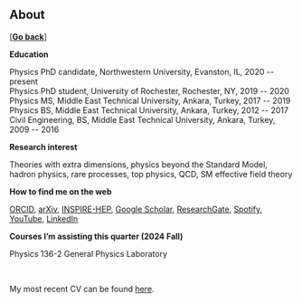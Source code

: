 ## About

\[[__Go back__](https://kagsimsek.github.io)\]

**Education**

Physics PhD candidate, Northwestern University, Evanston, IL, 2020 -- present <br>
Physics PhD student, University of Rochester, Rochester, NY, 2019 -- 2020 <br>
Physics MS, Middle East Technical University, Ankara, Turkey, 2017 -- 2019 <br>
Physics BS, Middle East Technical University, Ankara, Turkey, 2012 -- 2017 <br>
Civil Engineering, BS, Middle East Technical University, Ankara, Turkey, 2009 -- 2016 <br>

**Research interest**

Theories with extra dimensions, physics beyond the Standard Model, hadron physics, rare processes, top physics, QCD, SM effective field theory

**How to find me on the web**

[ORCID](https://orcid.org/0000-0003-1741-8908), 
[arXiv](https://arxiv.org/a/simsek_k_1.html), 
[INSPIRE-HEP](https://inspirehep.net/literature?q=a%20Kagan.Simsek.1), 
[Google Scholar](https://scholar.google.com/citations?hl=en&user=XZGHBbcAAAAJ), 
[ResearchGate](https://www.researchgate.net/profile/Kagan-Simsek),
[Spotify](https://open.spotify.com/artist/61Bqs23yCeYVBvbNtuA5tk?si=S67Hi7erRtq6dhJxLKoM9Q),
[YouTube](https://www.youtube.com/@pianofalan), 
[LinkedIn](https://www.linkedin.com/in/kagsimsek)

**Courses I’m assisting this quarter (2024 Fall)**

Physics 136-2 General Physics Laboratory

<br>
  
My most recent CV can be found [here](./files/cv/cv.pdf).
